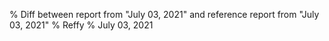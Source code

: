 % Diff between report from "July 03, 2021" and reference report from "July 03, 2021"
% Reffy
% July 03, 2021

